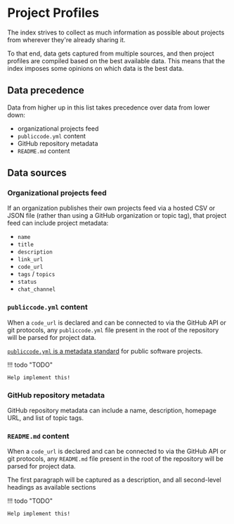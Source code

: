 # Project Profiles

The index strives to collect as much information as possible about projects from wherever they're already sharing it.

To that end, data gets captured from multiple sources, and then project profiles are compiled based on the best available data. This means that the index imposes some opinions on which data is the best data.

## Data precedence

Data from higher up in this list takes precedence over data from lower down:

- organizational projects feed
- `publiccode.yml` content
- GitHub repository metadata
- `README.md` content

## Data sources

### Organizational projects feed

If an organization publishes their own projects feed via a hosted CSV or JSON file (rather than using a GitHub organization or topic tag), that project feed can include project metadata:

- `name`
- `title`
- `description`
- `link_url`
- `code_url`
- `tags` / `topics`
- `status`
- `chat_channel`

### `publiccode.yml` content

When a `code_url` is declared and can be connected to via the GitHub API or git protocols, any `publiccode.yml` file present in the root of the repository will be parsed for project data.

[`publiccode.yml` is a metadata standard](https://docs.italia.it/italia/developers-italia/publiccodeyml-en/en/master/index.html) for public software projects.

!!! todo "TODO"

    Help implement this!


### GitHub repository metadata

GitHub repository metadata can include a name, description, homepage URL, and list of topic tags.

### `README.md` content

When a `code_url` is declared and can be connected to via the GitHub API or git protocols, any `README.md` file present in the root of the repository will be parsed for project data.

The first paragraph will be captured as a description, and all second-level headings as available sections

!!! todo "TODO"

    Help implement this!
